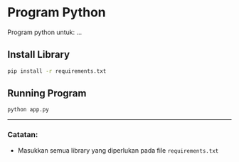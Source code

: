 # Program Python

Program python untuk: ...

## Install Library

```bash
pip install -r requirements.txt
```

## Running Program

```bash
python app.py
```

---

### Catatan:

- Masukkan semua library yang diperlukan pada file `requirements.txt`
